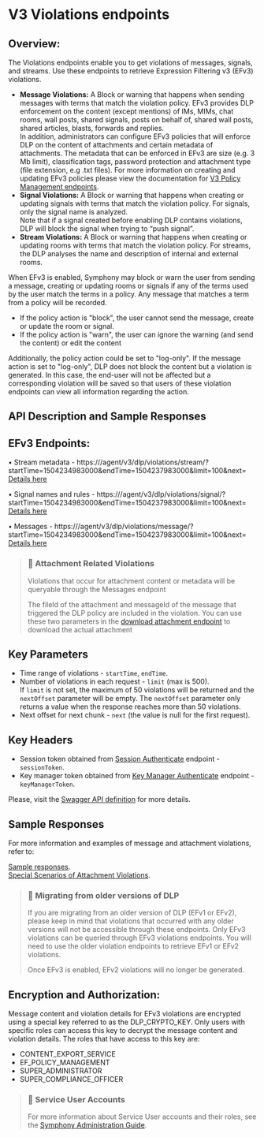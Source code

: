 # V3 Violations endpoints

## Overview:

The Violations endpoints enable you to get violations of messages, signals, and streams. Use these endpoints to retrieve Expression Filtering v3 (EFv3) violations.

* **Message Violations:** A Block or warning that happens when sending messages with terms that match the violation policy. EFv3 provides DLP enforcement on the content (except mentions) of IMs, MIMs, chat rooms, wall posts, shared signals, posts on behalf of, shared wall posts, shared articles, blasts, forwards and replies.\
  In addition, administrators can configure EFv3 policies that will enforce DLP on the content of attachments and certain metadata of attachments. The metadata that can be enforced in EFv3 are size (e.g. 3 Mb limit), classification tags, password protection and attachment type (file extension, e.g .txt files). For more information on creating and updating EFv3 policies please view the documentation for [V3 Policy Management endpoints](../v3-policy-management-endpoints/).
* **Signal Violations:** A Block or warning that happens when creating or updating signals with terms that match the violation policy. For signals, only the signal name is analyzed.\
  Note that if a signal created before enabling DLP contains violations, DLP will block the signal when trying to “push signal”.
* **Stream Violations:** A Block or warning that happens when creating or updating rooms with terms that match the violation policy. For streams, the DLP analyses the name and description of internal and external rooms.

When EFv3 is enabled, Symphony may block or warn the user from sending a message, creating or updating rooms or signals if any of the terms used by the user match the terms in a policy. Any message that matches a term from a policy will be recorded.

* If the policy action is "block", the user cannot send the message, create or update the room or signal.
* If the policy action is "warn", the user can ignore the warning (and send the content) or edit the content

Additionally, the policy action could be set to "log-only". If the message action is set to "log-only", DLP does not block the content but a violation is generated. In this case, the end-user will not be affected but a corresponding violation will be saved so that users of these violation endpoints can view all information regarding the action.

## API Description and Sample Responses

## EFv3 Endpoints:

• Stream metadata - https:///agent/v3/dlp/violations/stream/?startTime=1504234983000\&endTime=1504237983000\&limit=100\&next=\
[Details here](v3-stream-violations.md)

• Signal names and rules - https:///agent/v3/dlp/violations/signal/?startTime=1504234983000\&endTime=1504237983000\&limit=100\&next= \
[Details here](v3-signal-violations.md)

• Messages - https:///agent/v3/dlp/violations/message/?startTime=1504234983000\&endTime=1504237983000\&limit=100\&next=\
[Details here](v3-message-violations.md)

> ### 📘 Attachment Related Violations
>
> Violations that occur for attachment content or metadata will be queryable through the Messages endpoint
>
> The fileId of the attachment and messageId of the message that triggered the DLP policy are included in the violation. You can use these two parameters in the [download attachment endpoint](v3-violation-attachment-download.md) to download the actual attachment

## Key Parameters

* Time range of violations - `startTime`, `endTime`.
* Number of violations in each request - `limit` (max is 500).\
  If `limit` is not set, the maximum of 50 violations will be returned and the `nextOffset` parameter will be empty. The `nextOffset` parameter only returns a value when the response reaches more than 50 violations.
* Next offset for next chunk - `next` (the value is null for the first request).

## Key Headers

* Session token obtained from [Session Authenticate](../../bot-authentication/rsa-session-authenticate.md) endpoint - `sessionToken`.
* Key manager token obtained from [Key Manager Authenticate](../../bot-authentication/rsa-key-manager-authenticate.md) endpoint - `keyManagerToken`.

Please, visit the [Swagger API definition](https://github.com/symphonyoss/symphony-api-spec) for more details.

## Sample Responses

For more information and examples of message and attachment violations, refer to:

[Sample responses](v3-violations-sample-responses.md).\
[Special Scenarios of Attachment Violations](v3-violations-special-scenarios-of-attachments.md).

> ### 🚧 Migrating from older versions of DLP
>
> If you are migrating from an older version of DLP (EFv1 or EFv2), please keep in mind that violations that occurred with any older versions will not be accessible through these endpoints. Only EFv3 violations can be queried through EFv3 violations endpoints. You will need to use the older violation endpoints to retrieve EFv1 or EFv2 violations.
>
> Once EFv3 is enabled, EFv2 violations will no longer be generated.

## Encryption and Authorization:

Message content and violation details for EFv3 violations are encrypted using a special key referred to as the DLP\_CRYPTO\_KEY. Only users with specific roles can access this key to decrypt the message content and violation details. The roles that have access to this key are:

* CONTENT\_EXPORT\_SERVICE
* EF\_POLICY\_MANAGEMENT
* SUPER\_ADMINISTRATOR
* SUPER\_COMPLIANCE\_OFFICER

> ### 🚧 Service User Accounts
>
> For more information about Service User accounts and their roles, see the [Symphony Administration Guide](https://symphony.direct/).
